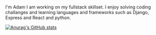### 

I'm Adam I am working on my fullstack skillset. I enjoy solving coding challanges and learning languages and frameworks such as Django, Express and React and python.

[![Anurag's GitHub stats](https://github-readme-stats.vercel.app/api?username=adammetzinger)](https://github.com/anuraghazra/github-readme-stats)

